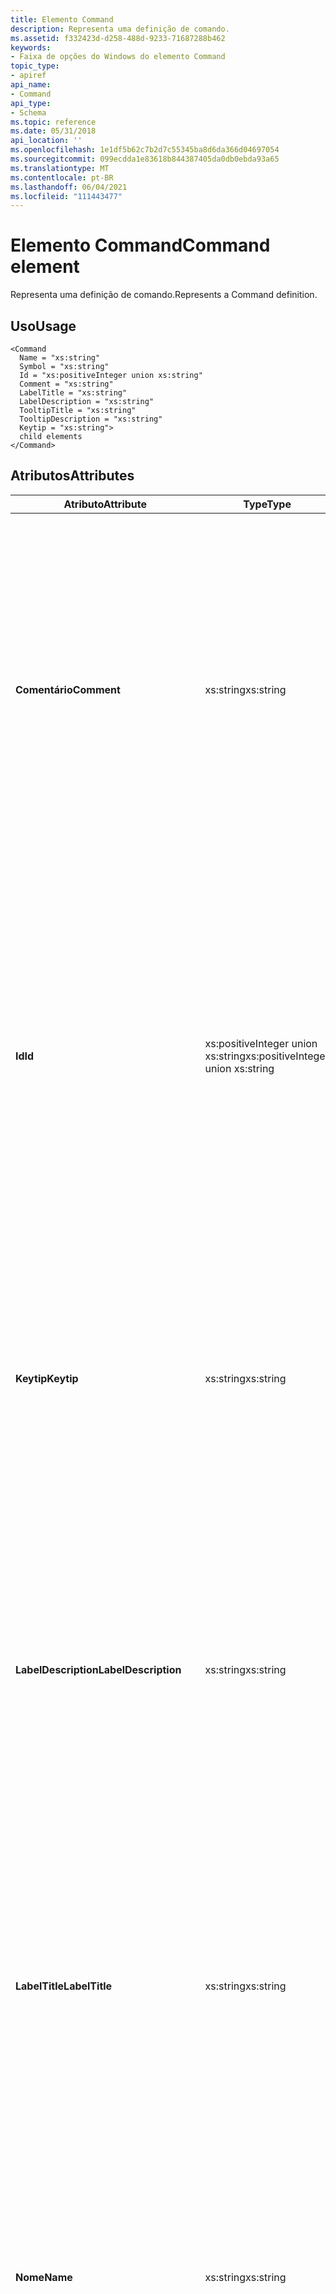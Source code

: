 ```yaml
---
title: Elemento Command
description: Representa uma definição de comando.
ms.assetid: f332423d-d258-488d-9233-71687288b462
keywords:
- Faixa de opções do Windows do elemento Command
topic_type:
- apiref
api_name:
- Command
api_type:
- Schema
ms.topic: reference
ms.date: 05/31/2018
api_location: ''
ms.openlocfilehash: 1e1df5b62c7b2d7c55345ba8d6da366d04697054
ms.sourcegitcommit: 099ecdda1e83618b844387405da0db0ebda93a65
ms.translationtype: MT
ms.contentlocale: pt-BR
ms.lasthandoff: 06/04/2021
ms.locfileid: "111443477"
---
```

# <a name="command-element"></a><span data-ttu-id="39e2f-104">Elemento Command</span><span class="sxs-lookup"><span data-stu-id="39e2f-104">Command element</span></span>

<span data-ttu-id="39e2f-105">Representa uma definição de comando.</span><span class="sxs-lookup"><span data-stu-id="39e2f-105">Represents a Command definition.</span></span>

## <a name="usage"></a><span data-ttu-id="39e2f-106">Uso</span><span class="sxs-lookup"><span data-stu-id="39e2f-106">Usage</span></span>

``` syntax
<Command
  Name = "xs:string"
  Symbol = "xs:string"
  Id = "xs:positiveInteger union xs:string"
  Comment = "xs:string"
  LabelTitle = "xs:string"
  LabelDescription = "xs:string"
  TooltipTitle = "xs:string"
  TooltipDescription = "xs:string"
  Keytip = "xs:string">
  child elements
</Command>
```

## <a name="attributes"></a><span data-ttu-id="39e2f-107">Atributos</span><span class="sxs-lookup"><span data-stu-id="39e2f-107">Attributes</span></span>



<table>
<colgroup>
<col style="width: 25%" />
<col style="width: 25%" />
<col style="width: 25%" />
<col style="width: 25%" />
</colgroup>
<thead>
<tr class="header">
<th><span data-ttu-id="39e2f-108">Atributo</span><span class="sxs-lookup"><span data-stu-id="39e2f-108">Attribute</span></span></th>
<th><span data-ttu-id="39e2f-109">Type</span><span class="sxs-lookup"><span data-stu-id="39e2f-109">Type</span></span></th>
<th><span data-ttu-id="39e2f-110">Obrigatório</span><span class="sxs-lookup"><span data-stu-id="39e2f-110">Required</span></span></th>
<th><span data-ttu-id="39e2f-111">Descrição</span><span class="sxs-lookup"><span data-stu-id="39e2f-111">Description</span></span></th>
</tr>
</thead>
<tbody>
<tr class="odd">
<td><span data-ttu-id="39e2f-112"><strong>Comentário</strong></span><span class="sxs-lookup"><span data-stu-id="39e2f-112"><strong>Comment</strong></span></span><br/></td>
<td><span data-ttu-id="39e2f-113">xs:string</span><span class="sxs-lookup"><span data-stu-id="39e2f-113">xs:string</span></span><br/></td>
<td><span data-ttu-id="39e2f-114">Não</span><span class="sxs-lookup"><span data-stu-id="39e2f-114">No</span></span><br/></td>
<td><span data-ttu-id="39e2f-115">Usado para anotar o elemento de comando.</span><span class="sxs-lookup"><span data-stu-id="39e2f-115">Used to annotate the command element.</span></span><br/> <br/><span data-ttu-id="39e2f-116">
<dt><span></span><span></span><strong></strong> (xs:string)</span><span class="sxs-lookup"><span data-stu-id="39e2f-116">
<dt><span></span><span></span><strong></strong> (xs:string)</span></span><br/> </dt> <dd> <span data-ttu-id="39e2f-117">Uma cadeia de caracteres composta por qualquer sequência de caracteres, incluindo espaços em branco e caracteres de quebra de linha.</span><span class="sxs-lookup"><span data-stu-id="39e2f-117">A string composed of any sequence of characters, including white space and line-break characters.</span></span><br/> <span data-ttu-id="39e2f-118">Comprimento máximo: 250 caracteres.</span><span class="sxs-lookup"><span data-stu-id="39e2f-118">Maximum length: 250 characters.</span></span><br/> </dd> </dl></td>
</tr>
<tr class="even">
<td><span data-ttu-id="39e2f-119"><strong>Id</strong></span><span class="sxs-lookup"><span data-stu-id="39e2f-119"><strong>Id</strong></span></span><br/></td>
<td><span data-ttu-id="39e2f-120">xs:positiveInteger union xs:string</span><span class="sxs-lookup"><span data-stu-id="39e2f-120">xs:positiveInteger union xs:string</span></span><br/></td>
<td><span data-ttu-id="39e2f-121">Não</span><span class="sxs-lookup"><span data-stu-id="39e2f-121">No</span></span><br/></td>
<td><span data-ttu-id="39e2f-122">A ID de recurso exclusiva.</span><span class="sxs-lookup"><span data-stu-id="39e2f-122">The unique resource ID.</span></span> <br/> <br/><span data-ttu-id="39e2f-123">
<dt><span></span><span></span><strong></strong> (A união de xs:positiveInteger e xs:string)</span><span class="sxs-lookup"><span data-stu-id="39e2f-123">
<dt><span></span><span></span><strong></strong> (The union of xs:positiveInteger and xs:string)</span></span><br/> </dt> <dd> <span data-ttu-id="39e2f-124">Um valor inteiro entre 2 e 59999, inclusive ou 0x2 e 0xea5f em hexadecimal, inclusive.</span><span class="sxs-lookup"><span data-stu-id="39e2f-124">An integer value between 2 and 59999, inclusive, or 0x2 and 0xea5f in hexadecimal, inclusive.</span></span> <br/> <span data-ttu-id="39e2f-125">O comprimento máximo é de 10 caracteres, incluindo zeros à esquerda opcionais.</span><span class="sxs-lookup"><span data-stu-id="39e2f-125">Maximum length is 10 characters, including optional leading zeros.</span></span> <br/> </dd> </dl></td>
</tr>
<tr class="odd">
<td><span data-ttu-id="39e2f-126"><strong>Keytip</strong></span><span class="sxs-lookup"><span data-stu-id="39e2f-126"><strong>Keytip</strong></span></span><br/></td>
<td><span data-ttu-id="39e2f-127">xs:string</span><span class="sxs-lookup"><span data-stu-id="39e2f-127">xs:string</span></span><br/></td>
<td><span data-ttu-id="39e2f-128">Não</span><span class="sxs-lookup"><span data-stu-id="39e2f-128">No</span></span><br/></td>
<td><span data-ttu-id="39e2f-129">Uma cadeia de caracteres que representa o atalho de teclado de um elemento de comando.</span><span class="sxs-lookup"><span data-stu-id="39e2f-129">A string that represents the keyboard shortcut of a command element.</span></span><br/> <br/><span data-ttu-id="39e2f-130">
<dt><span></span><span></span><strong></strong> (xs:string)</span><span class="sxs-lookup"><span data-stu-id="39e2f-130">
<dt><span></span><span></span><strong></strong> (xs:string)</span></span><br/> </dt> <dd> <span data-ttu-id="39e2f-131">Uma cadeia de caracteres composta por qualquer sequência de caracteres, incluindo espaço em branco.</span><span class="sxs-lookup"><span data-stu-id="39e2f-131">A string composed of any sequence of characters, including white space.</span></span><br/> </dd> </dl></td>
</tr>
<tr class="even">
<td><span data-ttu-id="39e2f-132"><strong>LabelDescription</strong></span><span class="sxs-lookup"><span data-stu-id="39e2f-132"><strong>LabelDescription</strong></span></span><br/></td>
<td><span data-ttu-id="39e2f-133">xs:string</span><span class="sxs-lookup"><span data-stu-id="39e2f-133">xs:string</span></span><br/></td>
<td><span data-ttu-id="39e2f-134">Não</span><span class="sxs-lookup"><span data-stu-id="39e2f-134">No</span></span><br/></td>
<td><span data-ttu-id="39e2f-135">Uma cadeia de caracteres que representa o texto exibido em um elemento de comando.</span><span class="sxs-lookup"><span data-stu-id="39e2f-135">A string that represents the text displayed on a command element.</span></span><br/> <br/><span data-ttu-id="39e2f-136">
<dt><span></span><span></span><strong></strong> (xs:string)</span><span class="sxs-lookup"><span data-stu-id="39e2f-136">
<dt><span></span><span></span><strong></strong> (xs:string)</span></span><br/> </dt> <dd> <span data-ttu-id="39e2f-137">Uma cadeia de caracteres composta por qualquer sequência de caracteres, incluindo espaços em branco e caracteres de quebra de linha.</span><span class="sxs-lookup"><span data-stu-id="39e2f-137">A string composed of any sequence of characters, including white space and line-break characters.</span></span><br/> </dd> </dl></td>
</tr>
<tr class="odd">
<td><span data-ttu-id="39e2f-138"><strong>LabelTitle</strong></span><span class="sxs-lookup"><span data-stu-id="39e2f-138"><strong>LabelTitle</strong></span></span><br/></td>
<td><span data-ttu-id="39e2f-139">xs:string</span><span class="sxs-lookup"><span data-stu-id="39e2f-139">xs:string</span></span><br/></td>
<td><span data-ttu-id="39e2f-140">Não</span><span class="sxs-lookup"><span data-stu-id="39e2f-140">No</span></span><br/></td>
<td><span data-ttu-id="39e2f-141">Uma cadeia de caracteres que representa o texto exibido em um elemento de comando.</span><span class="sxs-lookup"><span data-stu-id="39e2f-141">A string that represents the text displayed on a command element.</span></span><br/> <br/><span data-ttu-id="39e2f-142">
<dt><span></span><span></span><strong></strong> (xs:string)</span><span class="sxs-lookup"><span data-stu-id="39e2f-142">
<dt><span></span><span></span><strong></strong> (xs:string)</span></span><br/> </dt> <dd> <span data-ttu-id="39e2f-143">Uma cadeia de caracteres composta por qualquer sequência de caracteres, incluindo espaços em branco e caracteres de quebra de linha.</span><span class="sxs-lookup"><span data-stu-id="39e2f-143">A string composed of any sequence of characters, including white space and line-break characters.</span></span><br/> </dd> </dl></td>
</tr>
<tr class="even">
<td><span data-ttu-id="39e2f-144"><strong>Nome</strong></span><span class="sxs-lookup"><span data-stu-id="39e2f-144"><strong>Name</strong></span></span><br/></td>
<td><span data-ttu-id="39e2f-145">xs:string</span><span class="sxs-lookup"><span data-stu-id="39e2f-145">xs:string</span></span><br/></td>
<td><span data-ttu-id="39e2f-146">Não</span><span class="sxs-lookup"><span data-stu-id="39e2f-146">No</span></span><br/></td>
<td><span data-ttu-id="39e2f-147"><dt><span></span><span></span><strong></strong> (xs:string)</span><span class="sxs-lookup"><span data-stu-id="39e2f-147"><dt><span></span><span></span><strong></strong> (xs:string)</span></span><br/> </dt> <dd> <span data-ttu-id="39e2f-148">Uma cadeia de caracteres que consiste em uma letra ou sublinhado seguida por qualquer sequência de dígitos, letras ou sublinhados.</span><span class="sxs-lookup"><span data-stu-id="39e2f-148">A string that consists of a letter or underscore followed by any sequence of digits, letters, or underscores.</span></span><br/> <span data-ttu-id="39e2f-149">Comprimento máximo: 100 caracteres.</span><span class="sxs-lookup"><span data-stu-id="39e2f-149">Maximum length: 100 characters.</span></span><br/> </dd> </dl></td>
</tr>
<tr class="odd">
<td><span data-ttu-id="39e2f-150"><strong>Símbolo</strong></span><span class="sxs-lookup"><span data-stu-id="39e2f-150"><strong>Symbol</strong></span></span><br/></td>
<td><span data-ttu-id="39e2f-151">xs:string</span><span class="sxs-lookup"><span data-stu-id="39e2f-151">xs:string</span></span><br/></td>
<td><span data-ttu-id="39e2f-152">Não</span><span class="sxs-lookup"><span data-stu-id="39e2f-152">No</span></span><br/></td>
<td><span data-ttu-id="39e2f-153"><dt><span></span><span></span><strong></strong> (xs:string)</span><span class="sxs-lookup"><span data-stu-id="39e2f-153"><dt><span></span><span></span><strong></strong> (xs:string)</span></span><br/> </dt> <dd> <span data-ttu-id="39e2f-154">Uma cadeia de caracteres que consiste em uma letra ou sublinhado seguida por qualquer sequência de dígitos, letras ou sublinhados.</span><span class="sxs-lookup"><span data-stu-id="39e2f-154">A string that consists of a letter or underscore followed by any sequence of digits, letters, or underscores.</span></span><br/> <span data-ttu-id="39e2f-155">Comprimento máximo: 100 caracteres.</span><span class="sxs-lookup"><span data-stu-id="39e2f-155">Maximum length: 100 characters.</span></span><br/> </dd> </dl></td>
</tr>
<tr class="even">
<td><span data-ttu-id="39e2f-156"><strong>TooltipDescription</strong></span><span class="sxs-lookup"><span data-stu-id="39e2f-156"><strong>TooltipDescription</strong></span></span><br/></td>
<td><span data-ttu-id="39e2f-157">xs:string</span><span class="sxs-lookup"><span data-stu-id="39e2f-157">xs:string</span></span><br/></td>
<td><span data-ttu-id="39e2f-158">Não</span><span class="sxs-lookup"><span data-stu-id="39e2f-158">No</span></span><br/></td>
<td><span data-ttu-id="39e2f-159">Uma cadeia de caracteres que representa o texto exibido em um elemento de comando.</span><span class="sxs-lookup"><span data-stu-id="39e2f-159">A string that represents the text displayed on a command element.</span></span><br/> <br/><span data-ttu-id="39e2f-160">
<dt><span></span><span></span><strong></strong> (xs:string)</span><span class="sxs-lookup"><span data-stu-id="39e2f-160">
<dt><span></span><span></span><strong></strong> (xs:string)</span></span><br/> </dt> <dd> <span data-ttu-id="39e2f-161">Uma cadeia de caracteres composta por qualquer sequência de caracteres, incluindo espaços em branco e caracteres de quebra de linha.</span><span class="sxs-lookup"><span data-stu-id="39e2f-161">A string composed of any sequence of characters, including white space and line-break characters.</span></span><br/> </dd> </dl></td>
</tr>
<tr class="odd">
<td><span data-ttu-id="39e2f-162"><strong>Tooltiptitle</strong></span><span class="sxs-lookup"><span data-stu-id="39e2f-162"><strong>TooltipTitle</strong></span></span><br/></td>
<td><span data-ttu-id="39e2f-163">xs:string</span><span class="sxs-lookup"><span data-stu-id="39e2f-163">xs:string</span></span><br/></td>
<td><span data-ttu-id="39e2f-164">Não</span><span class="sxs-lookup"><span data-stu-id="39e2f-164">No</span></span><br/></td>
<td><span data-ttu-id="39e2f-165">Uma cadeia de caracteres que representa o texto exibido em um elemento de comando.</span><span class="sxs-lookup"><span data-stu-id="39e2f-165">A string that represents the text displayed on a command element.</span></span><br/> <br/><span data-ttu-id="39e2f-166">
<dt><span></span><span></span><strong></strong> (xs:string)</span><span class="sxs-lookup"><span data-stu-id="39e2f-166">
<dt><span></span><span></span><strong></strong> (xs:string)</span></span><br/> </dt> <dd> <span data-ttu-id="39e2f-167">Uma cadeia de caracteres composta por qualquer sequência de caracteres, incluindo espaços em branco e caracteres de quebra de linha.</span><span class="sxs-lookup"><span data-stu-id="39e2f-167">A string composed of any sequence of characters, including white space and line-break characters.</span></span><br/> </dd> </dl></td>
</tr>
</tbody>
</table>



## <a name="child-elements"></a><span data-ttu-id="39e2f-168">Elementos filho</span><span class="sxs-lookup"><span data-stu-id="39e2f-168">Child elements</span></span>



| <span data-ttu-id="39e2f-169">Elemento</span><span class="sxs-lookup"><span data-stu-id="39e2f-169">Element</span></span>                                                                                                     | <span data-ttu-id="39e2f-170">Descrição</span><span class="sxs-lookup"><span data-stu-id="39e2f-170">Description</span></span>                                   |
|-------------------------------------------------------------------------------------------------------------|-----------------------------------------------|
| [<span data-ttu-id="39e2f-171">**Command.Comment**</span><span class="sxs-lookup"><span data-stu-id="39e2f-171">**Command.Comment**</span></span>](windowsribbon-element-command-comment.md)<br/>                                 | <span data-ttu-id="39e2f-172">Pode ocorrer no máximo uma vez</span><span class="sxs-lookup"><span data-stu-id="39e2f-172">May occur at most once</span></span><br/> <br/> |
| [<span data-ttu-id="39e2f-173">**Command.Id**</span><span class="sxs-lookup"><span data-stu-id="39e2f-173">**Command.Id**</span></span>](windowsribbon-element-command-id.md)<br/>                                           | <span data-ttu-id="39e2f-174">Pode ocorrer no máximo uma vez</span><span class="sxs-lookup"><span data-stu-id="39e2f-174">May occur at most once</span></span><br/> <br/> |
| [<span data-ttu-id="39e2f-175">**Command.Keytip**</span><span class="sxs-lookup"><span data-stu-id="39e2f-175">**Command.Keytip**</span></span>](windowsribbon-element-command-keytip.md)<br/>                                   | <span data-ttu-id="39e2f-176">Pode ocorrer no máximo uma vez</span><span class="sxs-lookup"><span data-stu-id="39e2f-176">May occur at most once</span></span><br/> <br/> |
| [<span data-ttu-id="39e2f-177">**Command.LabelDescription**</span><span class="sxs-lookup"><span data-stu-id="39e2f-177">**Command.LabelDescription**</span></span>](windowsribbon-element-command-labeldescription.md)<br/>               | <span data-ttu-id="39e2f-178">Pode ocorrer no máximo uma vez</span><span class="sxs-lookup"><span data-stu-id="39e2f-178">May occur at most once</span></span><br/> <br/> |
| [<span data-ttu-id="39e2f-179">**Command.LabelTitle**</span><span class="sxs-lookup"><span data-stu-id="39e2f-179">**Command.LabelTitle**</span></span>](windowsribbon-element-command-labeltitle.md)<br/>                           | <span data-ttu-id="39e2f-180">Pode ocorrer no máximo uma vez</span><span class="sxs-lookup"><span data-stu-id="39e2f-180">May occur at most once</span></span><br/> <br/> |
| [<span data-ttu-id="39e2f-181">**Command.LargeHighContrastImages**</span><span class="sxs-lookup"><span data-stu-id="39e2f-181">**Command.LargeHighContrastImages**</span></span>](windowsribbon-element-command-largehighcontrastimages.md)<br/> | <span data-ttu-id="39e2f-182">Pode ocorrer no máximo uma vez</span><span class="sxs-lookup"><span data-stu-id="39e2f-182">May occur at most once</span></span><br/> <br/> |
| [<span data-ttu-id="39e2f-183">**Command.LargeImages**</span><span class="sxs-lookup"><span data-stu-id="39e2f-183">**Command.LargeImages**</span></span>](windowsribbon-element-command-largeimages.md)<br/>                         | <span data-ttu-id="39e2f-184">Pode ocorrer no máximo uma vez</span><span class="sxs-lookup"><span data-stu-id="39e2f-184">May occur at most once</span></span><br/> <br/> |
| [<span data-ttu-id="39e2f-185">**Command.Name**</span><span class="sxs-lookup"><span data-stu-id="39e2f-185">**Command.Name**</span></span>](windowsribbon-element-command-name.md)<br/>                                       | <span data-ttu-id="39e2f-186">Pode ocorrer no máximo uma vez</span><span class="sxs-lookup"><span data-stu-id="39e2f-186">May occur at most once</span></span><br/> <br/> |
| [<span data-ttu-id="39e2f-187">**Command.SmallHighContrastImages**</span><span class="sxs-lookup"><span data-stu-id="39e2f-187">**Command.SmallHighContrastImages**</span></span>](windowsribbon-element-command-smallhighcontrastimages.md)<br/> | <span data-ttu-id="39e2f-188">Pode ocorrer no máximo uma vez</span><span class="sxs-lookup"><span data-stu-id="39e2f-188">May occur at most once</span></span><br/> <br/> |
| [<span data-ttu-id="39e2f-189">**Command.SmallImages**</span><span class="sxs-lookup"><span data-stu-id="39e2f-189">**Command.SmallImages**</span></span>](windowsribbon-element-command-smallimages.md)<br/>                         | <span data-ttu-id="39e2f-190">Pode ocorrer no máximo uma vez</span><span class="sxs-lookup"><span data-stu-id="39e2f-190">May occur at most once</span></span><br/> <br/> |
| [<span data-ttu-id="39e2f-191">**Command.Symbol**</span><span class="sxs-lookup"><span data-stu-id="39e2f-191">**Command.Symbol**</span></span>](windowsribbon-element-command-symbol.md)<br/>                                   | <span data-ttu-id="39e2f-192">Pode ocorrer no máximo uma vez</span><span class="sxs-lookup"><span data-stu-id="39e2f-192">May occur at most once</span></span><br/> <br/> |
| [<span data-ttu-id="39e2f-193">**Command.TooltipDescription**</span><span class="sxs-lookup"><span data-stu-id="39e2f-193">**Command.TooltipDescription**</span></span>](windowsribbon-element-command-tooltipdescription.md)<br/>           | <span data-ttu-id="39e2f-194">Pode ocorrer no máximo uma vez</span><span class="sxs-lookup"><span data-stu-id="39e2f-194">May occur at most once</span></span><br/> <br/> |
| [<span data-ttu-id="39e2f-195">**Command.TooltipTitle**</span><span class="sxs-lookup"><span data-stu-id="39e2f-195">**Command.TooltipTitle**</span></span>](windowsribbon-element-command-tooltiptitle.md)<br/>                       | <span data-ttu-id="39e2f-196">Pode ocorrer no máximo uma vez</span><span class="sxs-lookup"><span data-stu-id="39e2f-196">May occur at most once</span></span><br/> <br/> |



## <a name="parent-elements"></a><span data-ttu-id="39e2f-197">Elementos pai</span><span class="sxs-lookup"><span data-stu-id="39e2f-197">Parent elements</span></span>



| <span data-ttu-id="39e2f-198">Elemento</span><span class="sxs-lookup"><span data-stu-id="39e2f-198">Element</span></span>                                                                               |
|---------------------------------------------------------------------------------------|
| [<span data-ttu-id="39e2f-199">**Application.Commands**</span><span class="sxs-lookup"><span data-stu-id="39e2f-199">**Application.Commands**</span></span>](windowsribbon-element-application-commands.md)<br/> |



## <a name="remarks"></a><span data-ttu-id="39e2f-200">Comentários</span><span class="sxs-lookup"><span data-stu-id="39e2f-200">Remarks</span></span>

<span data-ttu-id="39e2f-201">Obrigatórios.</span><span class="sxs-lookup"><span data-stu-id="39e2f-201">Required.</span></span>

<span data-ttu-id="39e2f-202">Pode ocorrer uma ou mais vezes para cada [**elemento Application.Commands.**](windowsribbon-element-application-commands.md)</span><span class="sxs-lookup"><span data-stu-id="39e2f-202">May occur one or more times for each [**Application.Commands**](windowsribbon-element-application-commands.md) element.</span></span>

<span data-ttu-id="39e2f-203">Os elementos filho do elemento **Command** podem ocorrer em qualquer ordem.</span><span class="sxs-lookup"><span data-stu-id="39e2f-203">The child elements of the **Command** element may occur in any order.</span></span>

<span data-ttu-id="39e2f-204">Normalmente, os recursos de Comando são declarados na marcação faixa de opções, mas também podem ser definidos em tempo de executar com uma chamada para [**SetUICommandProperty**](/windows/desktop/api/uiribbon/nf-uiribbon-iuiframework-setuicommandproperty).</span><span class="sxs-lookup"><span data-stu-id="39e2f-204">Typically, Command resources are declared in Ribbon markup, but they can also be set at run time with a call to [**SetUICommandProperty**](/windows/desktop/api/uiribbon/nf-uiribbon-iuiframework-setuicommandproperty).</span></span> <span data-ttu-id="39e2f-205">Por exemplo, é possível definir a propriedade [ \_ PKEY \_ Keytip](windowsribbon-reference-properties-uipkey-keytip.md) da interface do usuário para um Comando em vez de declarar um valor na marcação com o [**elemento Command.Keytip.**](windowsribbon-element-command-keytip.md)</span><span class="sxs-lookup"><span data-stu-id="39e2f-205">For example, it is possible to set the [UI\_PKEY\_Keytip](windowsribbon-reference-properties-uipkey-keytip.md) property for a Command instead of declaring a value in markup with the [**Command.Keytip**](windowsribbon-element-command-keytip.md) element.</span></span>

<span data-ttu-id="39e2f-206">Nos casos em que as propriedades Command, como rótulos e imagens, não podem ser definidas com [**SetUICommandProperty,**](/windows/desktop/api/uiribbon/nf-uiribbon-iuiframework-setuicommandproperty) elas podem ser invalidadas com uma chamada para [**InvalidateUICommand**](/windows/desktop/api/uiribbon/nf-uiribbon-iuiframework-invalidateuicommand).</span><span class="sxs-lookup"><span data-stu-id="39e2f-206">In cases where Command properties, such as labels and images, cannot be set with [**SetUICommandProperty**](/windows/desktop/api/uiribbon/nf-uiribbon-iuiframework-setuicommandproperty) they can be invalidated with a call to [**InvalidateUICommand**](/windows/desktop/api/uiribbon/nf-uiribbon-iuiframework-invalidateuicommand).</span></span> <span data-ttu-id="39e2f-207">Após a invalidação, a estrutura consulta o aplicativo host para obter os detalhes do recurso.</span><span class="sxs-lookup"><span data-stu-id="39e2f-207">After invalidation, the framework queries the host application for the resource details.</span></span>

> [!Note]  
> <span data-ttu-id="39e2f-208">Um recurso não pode ser restabelecido da tabela de recursos de marcação depois de ser invalidado.</span><span class="sxs-lookup"><span data-stu-id="39e2f-208">A resource cannot be reinstated from the markup resource table after it has been invalidated.</span></span>

 

<span data-ttu-id="39e2f-209">Uma definição de comando é adicionada ao arquivo de header de marcação da Faixa de Opções para cada **Comando** declarado na marcação.</span><span class="sxs-lookup"><span data-stu-id="39e2f-209">A Command definition is added to the Ribbon markup header file for each **Command** declared in markup.</span></span>

<span data-ttu-id="39e2f-210">O valor de *Keytip* atua como o acelerador de teclado para um Comando, a menos que o Comando seja exposto por meio de um item de menu.</span><span class="sxs-lookup"><span data-stu-id="39e2f-210">The value of *Keytip* acts as the keyboard accelerator for a Command unless that Command is exposed through a menu item.</span></span> <span data-ttu-id="39e2f-211">Nesse caso, a estrutura ignora o valor da *dica* de tecla e, em vez disso, usa um caractere precedido por um e comercial, conforme especificado por *LabelTitle* ou rótulo PKEY da interface do [ \_ \_ usuário.](windowsribbon-reference-properties-uipkey-label.md)</span><span class="sxs-lookup"><span data-stu-id="39e2f-211">In this case, the framework ignores the *Keytip* value and instead uses a character preceded by an ampersand as specified by *LabelTitle* or [UI\_PKEY\_Label](windowsribbon-reference-properties-uipkey-label.md).</span></span> <span data-ttu-id="39e2f-212">Se nenhum ampersand for especificado por *LabelTitle* ou rótulo PKEY da interface do usuário, nenhum acelerador de tecla ou \_ teclado será \_ exposto.</span><span class="sxs-lookup"><span data-stu-id="39e2f-212">If no ampersand is specified by *LabelTitle* or UI\_PKEY\_Label, no keytip or keyboard accelerator is exposed.</span></span>

## <a name="examples"></a><span data-ttu-id="39e2f-213">Exemplos</span><span class="sxs-lookup"><span data-stu-id="39e2f-213">Examples</span></span>

<span data-ttu-id="39e2f-214">O exemplo a seguir mostra um manifesto dos **elementos Command** para uma **guia** Página 1.</span><span class="sxs-lookup"><span data-stu-id="39e2f-214">The following example shows a manifest of **Command** elements for a **Home** tab.</span></span>


```XML
<Application.Commands>
```




```XML
<Command Name="cmdHomeTab"
         LabelTitle="Home"
         Keytip="H" />
<Command Name="cmdClipboardGroup"
         Symbol="IDR_CMD_CLIPBOARD"
         Id="10000"
         Comment="Command definition for clipboard group"
         LabelTitle="Clipboard"
         Keytip="CB" />
<Command Name="cmdCopy"
         Symbol="IDR_CMD_COPY"
         LabelTitle="Copy"
         LabelDescription="Copy"
         Keytip="C"
         TooltipTitle="Copy"
         TooltipDescription="Click to copy">
  <Command.SmallImages>
    <Image>res/copyS_16.bmp</Image>
  </Command.SmallImages>
  <Command.LargeImages>
    <Image>res/copyL_32.bmp</Image>
  </Command.LargeImages>
</Command>
<Command Name="cmdPaste"
         Symbol="IDR_CMD_PASTE" >
  <Command.LabelTitle>Paste</Command.LabelTitle>
  <Command.LabelDescription>
    <String Content="Paste contents of clipboard"
            Id="10001"
            Symbol="IDR_RES_LABELDESC_PASTE" />
  </Command.LabelDescription>
  <Command.Keytip>P</Command.Keytip>
  <Command.TooltipTitle>
    <String Content="Paste contents of clipboard"
            Id="10002"
            Symbol="IDR_RES_TOOLTIP_PASTE"/>
  </Command.TooltipTitle>
  <Command.TooltipDescription>
    <String Content="Click to paste contents of clipboard"/>
  </Command.TooltipDescription>
  <Command.SmallImages>
    <Image
      Id="10010"
      MinDPI="96"
      Symbol="IDR_RES_SMALL_IMAGE96">
      <Image.Source>res/pasteS_96bpp.bmp</Image.Source>
    </Image>
    <Image Source="res/pasteS_120bpp.bmp"
           Id="10011"
           MinDPI="120"
           Symbol="IDR_RES_SMALL_IMAGE120" />
  </Command.SmallImages>
  <Command.LargeImages>
    <Image>res/pasteL_32.bmp</Image>
  </Command.LargeImages>
</Command>
<Command Name="cmdMinimize"
         Symbol="IDR_CMD_MINIMIZE"
         Id="10001"
         LabelTitle="Minimize" />
```




```XML
</Application.Commands>
```



## <a name="element-information"></a><span data-ttu-id="39e2f-215">Informações do elemento</span><span class="sxs-lookup"><span data-stu-id="39e2f-215">Element information</span></span>

* <span data-ttu-id="39e2f-216">**Sistema mínimo com suporte:** Windows 7</span><span class="sxs-lookup"><span data-stu-id="39e2f-216">**Minimum supported system**: Windows 7</span></span>
* <span data-ttu-id="39e2f-217">**Pode estar vazio:** Não</span><span class="sxs-lookup"><span data-stu-id="39e2f-217">**Can be empty**: No</span></span>



 

